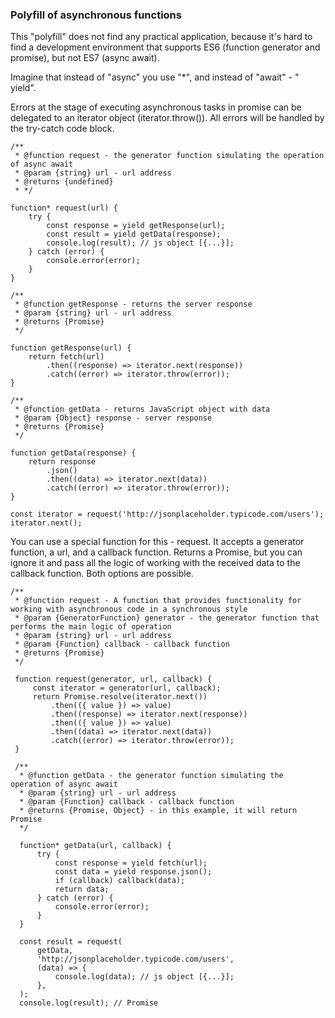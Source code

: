 ### Polyfill of asynchronous functions

This "polyfill" does not find any practical application, because it's hard to find a development environment that supports ES6 (function generator and promise), but not ES7 (async await).

Imagine that instead of "async" you use "*", and instead of "await" - " yield".

Errors at the stage of executing asynchronous tasks in promise can be delegated to an iterator object (iterator.throw()). All errors will be handled by the try-catch code block.

    /**
     * @function request - the generator function simulating the operation of async await
     * @param {string} url - url address
     * @returns {undefined}
     * */

    function* request(url) {
        try {
            const response = yield getResponse(url);
            const result = yield getData(response);
            console.log(result); // js object [{...}];
        } catch (error) {
            console.error(error);
        }
    }

    /**
     * @function getResponse - returns the server response
     * @param {string} url - url address
     * @returns {Promise}
     */

    function getResponse(url) {
        return fetch(url)
            .then((response) => iterator.next(response))
            .catch((error) => iterator.throw(error));
    }

    /**
     * @function getData - returns JavaScript object with data
     * @param {Object} response - server response
     * @returns {Promise}
     */

    function getData(response) {
        return response
            .json()
            .then((data) => iterator.next(data))
            .catch((error) => iterator.throw(error));
    }

    const iterator = request('http://jsonplaceholder.typicode.com/users');
    iterator.next();
   
You can use a special function for this - request.
It accepts a generator function, a url, and a callback function.
Returns a Promise, but you can ignore it and pass all the logic of working with the received data to the callback function.
Both options are possible.

    /**
     * @function request - A function that provides functionality for working with asynchronous code in a synchronous style
     * @param {GeneratorFunction} generator - the generator function that performs the main logic of operation
     * @param {string} url - url address
     * @param {Function} callback - callback function
     * @returns {Promise}
     */
     
     function request(generator, url, callback) {
         const iterator = generator(url, callback);
         return Promise.resolve(iterator.next())
             .then(({ value }) => value)
             .then((response) => iterator.next(response))
             .then(({ value }) => value)
             .then((data) => iterator.next(data))
             .catch((error) => iterator.throw(error));
     }
     
     /**
      * @function getData - the generator function simulating the operation of async await
      * @param {string} url - url address
      * @param {Function} callback - callback function
      * @returns {Promise, Object} - in this example, it will return Promise
      */
      
      function* getData(url, callback) {
          try {
              const response = yield fetch(url);
              const data = yield response.json();
              if (callback) callback(data);
              return data;
          } catch (error) {
              console.error(error);
          }
      }
      
      const result = request(
          getData,
          'http://jsonplaceholder.typicode.com/users',
          (data) => {
              console.log(data); // js object [{...}];
          },
      );
      console.log(result); // Promise